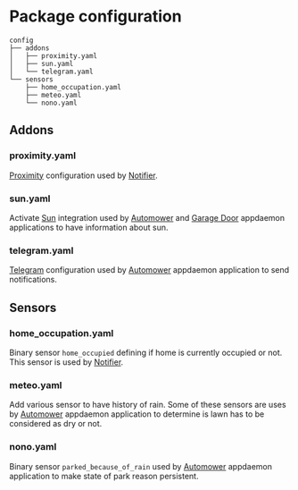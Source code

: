 # Package configuration
```
config
├── addons
│   ├── proximity.yaml
│   ├── sun.yaml
│   └── telegram.yaml
└── sensors
    ├── home_occupation.yaml
    ├── meteo.yaml
    └── nono.yaml
```

## Addons

### proximity.yaml

[Proximity](https://www.home-assistant.io/integrations/proximity/) configuration used by  [Notifier](../appdaemon/README.md#notifier).

### sun.yaml

Activate [Sun](https://www.home-assistant.io/integrations/sun/) integration used by [Automower](../appdaemon/README.md#automower) and [Garage Door](../appdaemon/README.md#garage-door) appdaemon applications to have information about sun. 

### telegram.yaml

[Telegram](https://www.home-assistant.io/integrations/telegram/) configuration used by [Automower](../appdaemon/README.md#automower) appdaemon application to send notifications.

## Sensors

### home_occupation.yaml

Binary sensor `home_occupied` defining if home is currently occupied or not. This sensor is used by  [Notifier](../appdaemon/README.md#notifier).

### meteo.yaml

Add various sensor to have history of rain. Some of these sensors are uses by [Automower](../appdaemon/README.md#automower) appdaemon application to determine is lawn has to be considered as dry or not.

### nono.yaml

Binary sensor `parked_because_of_rain` used by [Automower](../appdaemon/README.md#automower) appdaemon application to make state of park reason persistent.